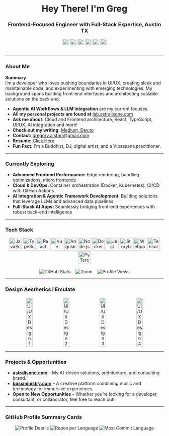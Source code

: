 <h1 align="center">Hey There! I'm Greg</h1>
<h3 align="center">Frontend-Focused Engineer with Full-Stack Expertise, Austin TX</h3>

<!-- Custom Badge Section -->
<div align="center">
  <img src="https://img.shields.io/static/v1?message=YAHOO&logo=yahoo Inc&label=&color=purple&logoColor=white&style=for-the-badge" height="20" alt="Yahoo Inc logo" />
  <img src="https://img.shields.io/static/v1?message=FriendFinder&logo=aff&label=&color=red&logoColor=white&style=for-the-badge" height="20" alt="FriendFinder logo" />
  <img src="https://img.shields.io/static/v1?message=Gerson/Lerman&logo=glg&label=&color=gray&logoColor=white&style=for-the-badge" height="20" alt="Gerson/Lerman logo" />
  <img src="https://img.shields.io/static/v1?message=RAPP Inc&logo=rapp&label=&color=orange&logoColor=white&style=for-the-badge" height="20" alt="RAPP Inc logo" />
  <img src="https://img.shields.io/static/v1?message=US ARMY&logo=army&label=&color=green&logoColor=white&style=for-the-badge" height="20" alt="US ARMY logo" />
  <img src="https://img.shields.io/static/v1?message=SENIORADVISOR&logo=sa&label=&color=pink&logoColor=white&style=for-the-badge" height="20" alt="SENIORADVISOR logo" />
</div>

<br/>

---

### About Me

**Summary**  
I’m a developer who loves pushing boundaries in UI/UX, creating sleek and maintainable code, and experimenting with emerging technologies. My background spans building front-end interfaces and architecting scalable solutions on the back end.

- **Agentic AI Workflows & LLM Integration** are my current focuses.  
- **All my personal projects are found at** [lab.astralisone.com](https://lab.astralisone.com)  
- **Ask me about:** Cloud and Frontend architecture, React, TypeScript, UI/UX, AI integration and more!  
- **Check out my writing:** [Medium, Dev.to](https://medium.com/@gstarrltd)  
- **Contact:** gregory.a.starr@gmail.com  
- **Resume:** [Click Here](https://docs.google.com/document/d/1S6gdUK8Voe2nV4HPeElpKxNf9b_MqOtnDoQoDflocNU/edit?usp=sharing)  
- **Fun Fact:** I'm a Buddhist, DJ, digital artist, and a Vipassana practitioner.

---

### Currently Exploring
- **Advanced Frontend Performance:** Edge rendering, bundling optimizations, micro frontends  
- **Cloud & DevOps:** Container orchestration (Docker, Kubernetes), CI/CD with GitHub Actions  
- **AI Integration & Agentic Framework Development**: Building solutions that leverage LLMs and advanced data pipelines  
- **Full-Stack AI Apps:** Seamlessly bridging front-end experiences with robust back-end intelligence  

---

### Tech Stack
<div align="center" style="margin-bottom: 1rem;">
  <img src="https://cdn.jsdelivr.net/gh/devicons/devicon/icons/javascript/javascript-original.svg" height="40" alt="JavaScript" />
  <img src="https://cdn.jsdelivr.net/gh/devicons/devicon/icons/typescript/typescript-original.svg" height="40" alt="TypeScript" />
  <img src="https://cdn.jsdelivr.net/gh/devicons/devicon/icons/react/react-original.svg" height="40" alt="React" />
  <img src="https://cdn.jsdelivr.net/gh/devicons/devicon/icons/vuejs/vuejs-original.svg" height="40" alt="Vue" />
  <img src="https://cdn.jsdelivr.net/gh/devicons/devicon/icons/angularjs/angularjs-original.svg" height="40" alt="AngularJS" />
  <img src="https://cdn.jsdelivr.net/gh/devicons/devicon/icons/nodejs/nodejs-original.svg" height="40" alt="Node.js" />
  <img src="https://cdn.jsdelivr.net/gh/devicons/devicon/icons/docker/docker-original.svg" height="40" alt="Docker" />
  <img src="https://cdn.jsdelivr.net/gh/devicons/devicon/icons/jest/jest-plain.svg" height="40" alt="Jest" />
  <img src="https://cdn.jsdelivr.net/gh/devicons/devicon/icons/storybook/storybook-original.svg" height="40" alt="Storybook" />
  <img src="https://cdn.jsdelivr.net/gh/devicons/devicon/icons/webpack/webpack-original.svg" height="40" alt="Webpack" />
  <!-- AI Icons -->
  <img src="https://cdn.jsdelivr.net/gh/devicons/devicon/icons/tensorflow/tensorflow-original.svg" height="40" alt="TensorFlow" />
  <img src="https://cdn.jsdelivr.net/gh/devicons/devicon/icons/pytorch/pytorch-original.svg" height="40" alt="PyTorch" />
</div>

<p align="center" style="display: flex; justify-content: center; gap: 1rem;">
  <img src="https://github-readme-stats.vercel.app/api?username=gregoryStarr&theme=blue-green" alt="GitHub Stats" />
  <img src="https://img.shields.io/badge/Zoom-2D8CFF?style=for-the-badge&logo=zoom&logoColor=white" alt="Zoom" />
  <img src="https://komarev.com/ghpvc/?username=gregorystarr&label=Profile%20views&color=0e75b6&style=flat" alt="Profile Views" />
</p>

---

### Design Aesthetics I Emulate
<div align="center" class="showcase" style="display: flex; flex-wrap: wrap; justify-content: center; gap: 1rem;">
  <!-- Image 1 -->
  <img 
    src="https://astralisone.com/images/1.png"
    alt="UI/UX Design 1" 
    style="max-width: 25%; border-radius: 8px; width:20%;"
  />
  <!-- Image 2 -->
  <img 
    src="https://astralisone.com/images/2.png"
    alt="UI/UX Design 2" 
    style="max-width: 25%; border-radius: 8px; width:20%;"
  />
  <!-- Image 3 -->
  <img 
    src="https://astralisone.com/images/3.png"
    alt="UI/UX Design 3" 
    style="max-width: 25%; border-radius: 8px; width:20%;"
  />
  <!-- Image 4 -->
  <img 
    src="https://astralisone.com/images/4.png"
    alt="UI/UX Design 4" 
    style="max-width: 25%; border-radius: 8px; width:20%;"
  />
</div>

---

### Projects & Opportunities
- **[astralisone.com](https://astralisone.com)** – My AI-driven solutions, architecture, and consulting brand.  
- **[bassministry.com](https://www.bassministry.com)** – A creative platform combining music and technology for immersive experiences.  
- **Open to New Opportunities** – Whether you’re looking for a developer, consultant, or collaborator, feel free to reach out!

---

### GitHub Profile Summary Cards
<!-- 
  Cards courtesy of https://github.com/vn7n24fzkq/github-profile-summary-cards
  You can customize the theme (zenburn, github_dark, etc.)
  and change the offset if needed
-->

<div align="center">
  <img src="https://github-profile-summary-cards.vercel.app/api/cards/profile-details?username=gregoryStarr&theme=zenburn" alt="Profile Details" />
  <img src="https://github-profile-summary-cards.vercel.app/api/cards/repos-per-language?username=gregoryStarr&theme=zenburn" alt="Repos per Language" />
  <img src="https://github-profile-summary-cards.vercel.app/api/cards/most-commit-language?username=gregoryStarr&theme=zenburn" alt="Most Commit Language" />
  <!--img src="https://github-profile-summary-cards.vercel.app/api/cards/stats?username=gregoryStarr&theme=zenburn" alt="Stats" /-->
  <!--img src="https://github-profile-summary-cards.vercel.app/api/cards/productive-time?username=gregoryStarr&theme=zenburn&utcOffset=-5" alt="Productive Time" /-->
</div>
